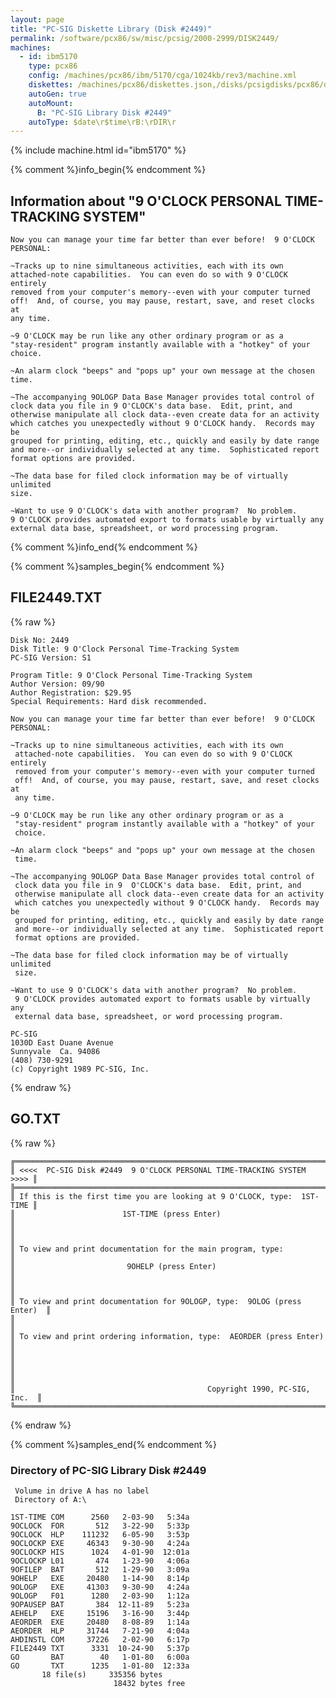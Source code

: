```yaml
---
layout: page
title: "PC-SIG Diskette Library (Disk #2449)"
permalink: /software/pcx86/sw/misc/pcsig/2000-2999/DISK2449/
machines:
  - id: ibm5170
    type: pcx86
    config: /machines/pcx86/ibm/5170/cga/1024kb/rev3/machine.xml
    diskettes: /machines/pcx86/diskettes.json,/disks/pcsigdisks/pcx86/diskettes.json
    autoGen: true
    autoMount:
      B: "PC-SIG Library Disk #2449"
    autoType: $date\r$time\rB:\rDIR\r
---
```


{% include machine.html id="ibm5170" %}

{% comment %}info_begin{% endcomment %}

## Information about "9 O'CLOCK PERSONAL TIME-TRACKING SYSTEM"

    Now you can manage your time far better than ever before!  9 O'CLOCK
    PERSONAL:
    
    ~Tracks up to nine simultaneous activities, each with its own
    attached-note capabilities.  You can even do so with 9 O'CLOCK entirely
    removed from your computer's memory--even with your computer turned
    off!  And, of course, you may pause, restart, save, and reset clocks at
    any time.
    
    ~9 O'CLOCK may be run like any other ordinary program or as a
    "stay-resident" program instantly available with a "hotkey" of your
    choice.
    
    ~An alarm clock "beeps" and "pops up" your own message at the chosen
    time.
    
    ~The accompanying 9OLOGP Data Base Manager provides total control of
    clock data you file in 9 O'CLOCK's data base.  Edit, print, and
    otherwise manipulate all clock data--even create data for an activity
    which catches you unexpectedly without 9 O'CLOCK handy.  Records may be
    grouped for printing, editing, etc., quickly and easily by date range
    and more--or individually selected at any time.  Sophisticated report
    format options are provided.
    
    ~The data base for filed clock information may be of virtually unlimited
    size.
    
    ~Want to use 9 O'CLOCK's data with another program?  No problem.
    9 O'CLOCK provides automated export to formats usable by virtually any
    external data base, spreadsheet, or word processing program.
{% comment %}info_end{% endcomment %}

{% comment %}samples_begin{% endcomment %}

## FILE2449.TXT

{% raw %}
```
Disk No: 2449                                                           
Disk Title: 9 O'Clock Personal Time-Tracking System                     
PC-SIG Version: S1                                                      
                                                                        
Program Title: 9 O'Clock Personal Time-Tracking System                  
Author Version: 09/90                                                   
Author Registration: $29.95                                             
Special Requirements: Hard disk recommended.                            
                                                                        
Now you can manage your time far better than ever before!  9 O'CLOCK    
PERSONAL:                                                               
                                                                        
~Tracks up to nine simultaneous activities, each with its own           
 attached-note capabilities.  You can even do so with 9 O'CLOCK entirely
 removed from your computer's memory--even with your computer turned    
 off!  And, of course, you may pause, restart, save, and reset clocks at
 any time.                                                              
                                                                        
~9 O'CLOCK may be run like any other ordinary program or as a           
 "stay-resident" program instantly available with a "hotkey" of your    
 choice.                                                                
                                                                        
~An alarm clock "beeps" and "pops up" your own message at the chosen    
 time.                                                                  
                                                                        
~The accompanying 9OLOGP Data Base Manager provides total control of    
 clock data you file in 9  O'CLOCK's data base.  Edit, print, and       
 otherwise manipulate all clock data--even create data for an activity  
 which catches you unexpectedly without 9 O'CLOCK handy.  Records may be
 grouped for printing, editing, etc., quickly and easily by date range  
 and more--or individually selected at any time.  Sophisticated report  
 format options are provided.                                           
                                                                        
~The data base for filed clock information may be of virtually unlimited
 size.                                                                  
                                                                        
~Want to use 9 O'CLOCK's data with another program?  No problem.        
 9 O'CLOCK provides automated export to formats usable by virtually any 
 external data base, spreadsheet, or word processing program.           
                                                                        
PC-SIG                                                                  
1030D East Duane Avenue                                                 
Sunnyvale  Ca. 94086                                                    
(408) 730-9291                                                          
(c) Copyright 1989 PC-SIG, Inc.                                         
```
{% endraw %}

## GO.TXT

{% raw %}
```
╔═════════════════════════════════════════════════════════════════════════╗
║ <<<<  PC-SIG Disk #2449  9 O'CLOCK PERSONAL TIME-TRACKING SYSTEM   >>>> ║
╠═════════════════════════════════════════════════════════════════════════╣
║ If this is the first time you are looking at 9 O'CLOCK, type:  1ST-TIME ║
║                        1ST-TIME (press Enter)                           ║
║                                                                         ║  
║ To view and print documentation for the main program, type:             ║
║                         9OHELP (press Enter)                            ║
║                                                                         ║
║ To view and print documentation for 9OLOGP, type:  9OLOG (press Enter)  ║
║                                                                         ║
║ To view and print ordering information, type:  AEORDER (press Enter)    ║
║                                                                         ║
║                                                                         ║
║                                           Copyright 1990, PC-SIG, Inc.  ║
╚═════════════════════════════════════════════════════════════════════════╝
```
{% endraw %}

{% comment %}samples_end{% endcomment %}

### Directory of PC-SIG Library Disk #2449

     Volume in drive A has no label
     Directory of A:\

    1ST-TIME COM      2560   2-03-90   5:34a
    9OCLOCK  FOR       512   3-22-90   5:33p
    9OCLOCK  HLP    111232   6-05-90   3:53p
    9OCLOCKP EXE     46343   9-30-90   4:24a
    9OCLOCKP HIS      1024   4-01-90  12:01a
    9OCLOCKP L01       474   1-23-90   4:06a
    9OFILEP  BAT       512   1-29-90   3:09a
    9OHELP   EXE     20480   1-14-90   8:14p
    9OLOGP   EXE     41303   9-30-90   4:24a
    9OLOGP   F01      1280   2-03-90   1:12a
    9OPAUSEP BAT       384  12-11-89   5:23a
    AEHELP   EXE     15196   3-16-90   3:44p
    AEORDER  EXE     20480   8-08-89   1:14a
    AEORDER  HLP     31744   7-21-90   4:04a
    AHDINSTL COM     37226   2-02-90   6:17p
    FILE2449 TXT      3331  10-24-90   5:37p
    GO       BAT        40   1-01-80   6:00a
    GO       TXT      1235   1-01-80  12:33a
           18 file(s)     335356 bytes
                           18432 bytes free
